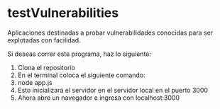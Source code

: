 # testVulnerabilities
Aplicaciones destinadas a probar vulnerabilidades conocidas para ser explotadas con facilidad.

Si deseas correr este programa, haz lo siguiente:

1. Clona el repositorio
2. En el terminal coloca el siguiente comando:
3. node app.js
4. Esto inicializará el servidor en el servidor local en el puerto 3000
5. Ahora abre un navegador e ingresa con localhost:3000
